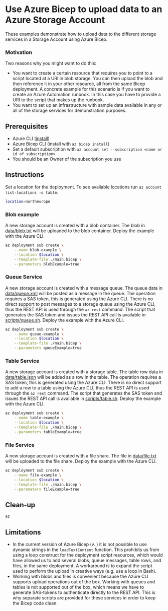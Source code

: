 # Use Azure Bicep to upload data to an Azure Storage Account

These examples demonstrate how to upload data to the different storage services in a Storage Account using Azure Bicep.

### Motivation

Two reasons why you might want to do this:

- You want to create a certain resource that requires you to point to a script located at a URI in blob storage. You can then upload the blob and then reference it in your other resource, all from the same Bicep deployment. A concrete example for this scenario is if you want to create an Azure Automation runbook. In this case you have to provide a URI to the script that makes up the runbook.
- You want to set up an infrastructure with sample data available in any or all of the storage services for demonstration purposes.

## Prerequisites

- Azure CLI ([install](https://docs.microsoft.com/en-us/cli/azure/install-azure-cli))
- Azure Bicep CLI (install with `az bicep install`)
- Set a default subscription with `az account set --subscription <name or id of subscription>`
- You should be an Owner of the subscription you use

## Instructions

Set a location for the deployment. To see available locations run `az account list-locations -o table`.

```bash
location=northeurope
```

### Blob example

A new storage account is created with a blob container. The blob in [data/blob.txt](./data/blob.txt) will be uploaded to the blob container. Deploy the example with the Azure CLI.

```bash
az deployment sub create \
    --name blob-example \
    --location $location \
    --template-file ./main.bicep \
    --parameters blobExample=true
```

### Queue Service

A new storage account is created with a message queue. The queue data in [data/queue.xml](./data/queue.xml) will be posted as a message in the queue. The operation requires a SAS token, this is generated using the Azure CLI. There is no direct support to post messages to a storage queue using the Azure CLI, thus the REST API is used through the `az rest` command. The script that generates the SAS token and issues the REST API call is available in [scripts/queue.sh](./scripts/queue.sh). Deploy the example with the Azure CLI.

```bash
az deployment sub create \
    --name queue-example \
    --location $location \
    --template-file ./main.bicep \
    --parameters queueExample=true
```

### Table Service

A new storage account is created with a storage table. The table row data in [data/table.json](./data/table.json) will be added as a row in the table. The operation requires a SAS token, this is generated using the Azure CLI. There is no direct support to add a row to a table using the Azure CLI, thus the REST API is used through the `az rest` command. The script that generates the SAS token and issues the REST API call is available in [scripts/table.sh](./scripts/table.sh). Deploy the example with the Azure CLI.

```bash
az deployment sub create \
    --name table-example \
    --location $location \
    --template-file ./main.bicep \
    --parameters tableExample=true
```

### File Service

A new storage account is created with a file share. The file in [data/file.txt](./data/file.txt) will be uploaded to the file share. Deploy the example with the Azure CLI.

```bash
az deployment sub create \
    --name file-example \
    --location $location \
    --template-file ./main.bicep \
    --parameters fileExample=true
```

## Clean-up

```bash
az
```

## Limitations

- In the current version of Azure Bicep (v. ) it is not possible to use dynamic strings in the `loadTextContent` function. This prohibits us from using a loop construct for the deployment script resources, which would have allowed us to add several blobs, queue messages, table rows, and files, in the same deployment. A workaround is to expand the script used to perform the upload in creative ways (e.g. use a loop in Bash).
- Working with blobs and files is convenient because the Azure CLI supports upload operations out of the box. Working with queues and tables is not supported out of the box, which means we have to generate SAS-tokens to authenticate directly to the REST API. This is why separate scripts are provided for these services in order to keep the Bicep code clean.
